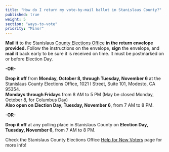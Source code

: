 ```yaml
---
title: "How do I return my vote-by-mail ballot in Stanislaus County?"
published: true
weight: 5
section: "ways-to-vote"
priority: "Minor"
---
```


**Mail it** to the Stanislaus [County Elections Office](#section-election-office-contact) **in the return envelope provided.** Follow the instructions on the envelope, **sign** the envelope, and **mail it** back early to be sure it is received on time. It must be postmarked on or before Election Day.  

  **-OR-**  

**Drop it off** from **Monday, October 8,  through Tuesday, November 6** at the Stanislaus County Elections Office, 1021 I Street, Suite 101, Modesto, CA 95354.    
**Mondays through Fridays** from 8 AM to 5 PM (May be closed Monday, October 8, for Columbus Day)  
**Also open on Election Day, Tuesday, November 6**, from 7 AM to 8 PM.  

  **-OR-**  

**Drop it off** at any polling place in Stanislaus County on **Election Day, Tuesday, November 6**, from 7 AM to 8 PM.  

Check the Stanislaus County Elections Office [Help for New Voters](http://stanvote.com/new-voter.shtm) page for more info!  
